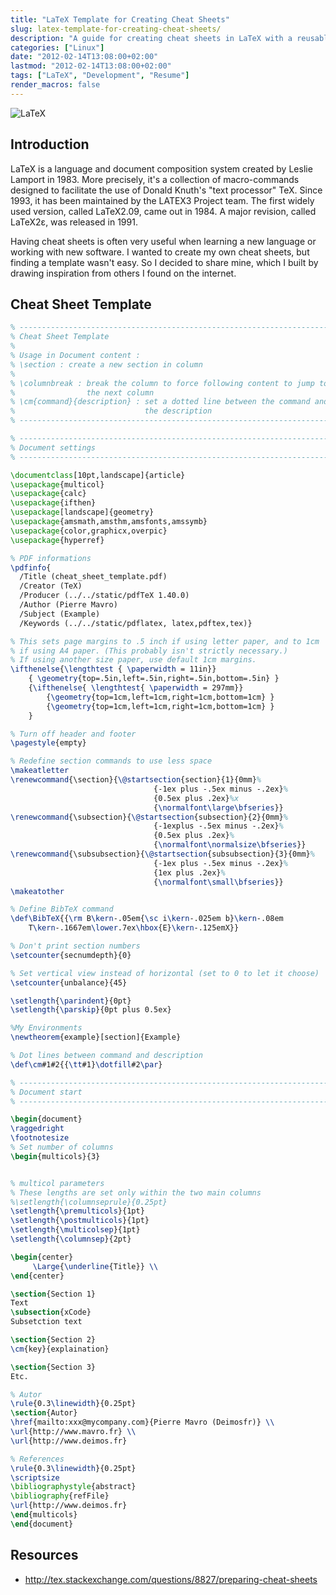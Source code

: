 ```yaml
---
title: "LaTeX Template for Creating Cheat Sheets"
slug: latex-template-for-creating-cheat-sheets/
description: "A guide for creating cheat sheets in LaTeX with a reusable template and formatting tips."
categories: ["Linux"]
date: "2012-02-14T13:08:00+02:00"
lastmod: "2012-02-14T13:08:00+02:00"
tags: ["LaTeX", "Development", "Resume"]
render_macros: false
---
```


![LaTeX](../../static/images/latex_logo.avif)

## Introduction

LaTeX is a language and document composition system created by Leslie Lamport in 1983. More precisely, it's a collection of macro-commands designed to facilitate the use of Donald Knuth's "text processor" TeX. Since 1993, it has been maintained by the LATEX3 Project team. The first widely used version, called LaTeX2.09, came out in 1984. A major revision, called LaTeX2ε, was released in 1991.

Having cheat sheets is often very useful when learning a new language or working with new software. I wanted to create my own cheat sheets, but finding a template wasn't easy. So I decided to share mine, which I built by drawing inspiration from others I found on the internet.

## Cheat Sheet Template

``` latex
% -----------------------------------------------------------------------
% Cheat Sheet Template
%
% Usage in Document content :
% \section : create a new section in column
%
% \columnbreak : break the column to force following content to jump to
%                the next column
% \cm{command}{description} : set a dotted line between the command and
%                             the description
% -----------------------------------------------------------------------

% -----------------------------------------------------------------------
% Document settings
% -----------------------------------------------------------------------

\documentclass[10pt,landscape]{article}
\usepackage{multicol}
\usepackage{calc}
\usepackage{ifthen}
\usepackage[landscape]{geometry}
\usepackage{amsmath,amsthm,amsfonts,amssymb}
\usepackage{color,graphicx,overpic}
\usepackage{hyperref}

% PDF informations
\pdfinfo{
  /Title (cheat_sheet_template.pdf)
  /Creator (TeX)
  /Producer (../../static/pdfTeX 1.40.0)
  /Author (Pierre Mavro)
  /Subject (Example)
  /Keywords (../../static/pdflatex, latex,pdftex,tex)}

% This sets page margins to .5 inch if using letter paper, and to 1cm
% if using A4 paper. (This probably isn't strictly necessary.)
% If using another size paper, use default 1cm margins.
\ifthenelse{\lengthtest { \paperwidth = 11in}}
    { \geometry{top=.5in,left=.5in,right=.5in,bottom=.5in} }
    {\ifthenelse{ \lengthtest{ \paperwidth = 297mm}}
        {\geometry{top=1cm,left=1cm,right=1cm,bottom=1cm} }
        {\geometry{top=1cm,left=1cm,right=1cm,bottom=1cm} }
    }

% Turn off header and footer
\pagestyle{empty}

% Redefine section commands to use less space
\makeatletter
\renewcommand{\section}{\@startsection{section}{1}{0mm}%
                                {-1ex plus -.5ex minus -.2ex}%
                                {0.5ex plus .2ex}%x
                                {\normalfont\large\bfseries}}
\renewcommand{\subsection}{\@startsection{subsection}{2}{0mm}%
                                {-1explus -.5ex minus -.2ex}%
                                {0.5ex plus .2ex}%
                                {\normalfont\normalsize\bfseries}}
\renewcommand{\subsubsection}{\@startsection{subsubsection}{3}{0mm}%
                                {-1ex plus -.5ex minus -.2ex}%
                                {1ex plus .2ex}%
                                {\normalfont\small\bfseries}}
\makeatother

% Define BibTeX command
\def\BibTeX{{\rm B\kern-.05em{\sc i\kern-.025em b}\kern-.08em
    T\kern-.1667em\lower.7ex\hbox{E}\kern-.125emX}}

% Don't print section numbers
\setcounter{secnumdepth}{0}

% Set vertical view instead of horizontal (set to 0 to let it choose)
\setcounter{unbalance}{45}

\setlength{\parindent}{0pt}
\setlength{\parskip}{0pt plus 0.5ex}

%My Environments
\newtheorem{example}[section]{Example}

% Dot lines between command and description
\def\cm#1#2{{\tt#1}\dotfill#2\par}

% -----------------------------------------------------------------------
% Document start
% -----------------------------------------------------------------------

\begin{document}
\raggedright
\footnotesize
% Set number of columns
\begin{multicols}{3}


% multicol parameters
% These lengths are set only within the two main columns
%\setlength{\columnseprule}{0.25pt}
\setlength{\premulticols}{1pt}
\setlength{\postmulticols}{1pt}
\setlength{\multicolsep}{1pt}
\setlength{\columnsep}{2pt}

\begin{center}
     \Large{\underline{Title}} \\
\end{center}

\section{Section 1}
Text
\subsection{xCode}
Subsetction text

\section{Section 2}
\cm{key}{explaination}

\section{Section 3}
Etc.

% Autor
\rule{0.3\linewidth}{0.25pt}
\section{Autor}
\href{mailto:xxx@mycompany.com}{Pierre Mavro (Deimosfr)} \\
\url{http://www.mavro.fr} \\
\url{http://www.deimos.fr}

% References
\rule{0.3\linewidth}{0.25pt}
\scriptsize
\bibliographystyle{abstract}
\bibliography{refFile}
\url{http://www.deimos.fr}
\end{multicols}
\end{document}
```

## Resources
- http://tex.stackexchange.com/questions/8827/preparing-cheat-sheets
